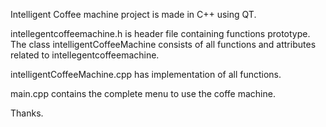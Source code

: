 Intelligent Coffee machine project is made in C++ using QT.

intellegentcoffeemachine.h is header file containing functions prototype. The class intelligentCoffeeMachine consists of all 
functions and attributes related to intellegentcoffeemachine.

intelligentCoffeeMachine.cpp has implementation of all functions. 

main.cpp contains the complete menu to use the coffe machine.

Thanks.
